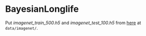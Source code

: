 # BayesianLonglife

Put *imagenet_train_500.h5* and *imagenet_test_100.h5* from [here](https://drive.google.com/drive/folders/194-V0tSOA82mTqFmDzEa83wA6B56Itr2)
 at `data/imagenet/`.
